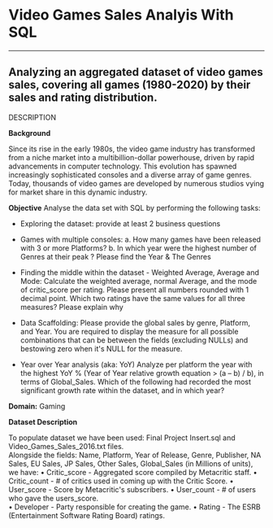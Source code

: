 # Video Games Sales Analyis With SQL
---------------------------------------------------------------------------------------------------------------------------
Analyzing an aggregated dataset of video games sales, covering all games (1980-2020) by their sales and rating distribution. 
---------------------------------------------------------------------------------------------------------------------------

DESCRIPTION

**Background** 

Since its rise in the early 1980s, the video game industry has transformed from a niche market into a multibillion-dollar powerhouse, driven by rapid advancements in computer technology. 
This evolution has spawned increasingly sophisticated consoles and a diverse array of game genres. Today, thousands of video games are developed by numerous studios vying for market share in this dynamic industry.

**Objective**
Analyse the data set with SQL by performing the following tasks:
- Exploring the dataset:
provide at least 2 business questions
   
- Games with multiple consoles:
a. How many games have been released with 3 or more Platforms? 
b. In which year were the highest number of Genres at their peak ? Please find  the Year & The Genres  

- Finding the middle within the dataset - Weighted Average, Average and Mode:
Calculate the weighted average, normal Average, and the mode of critic_score per rating. Please present all numbers rounded with 1 decimal point. 
Which two ratings have the same values for all three measures? Please explain why

- Data Scaffolding:
Please provide the global sales by genre, Platform, and Year. 
You are required to display the measure for all possible combinations that can be between the fields (excluding NULLs) and bestowing zero when it's NULL for the measure. 
   
- Year over Year analysis (aka: YoY)
Analyze per platform the year with the highest YoY % (Year of Year relative growth  equation > (a – b) / b), in terms of Global_Sales. 
Which of the following had recorded the most significant growth rate within the dataset, and in which year?  

**Domain:**  Gaming

**Dataset Description**

To populate dataset we have been used:
Final Project Insert.sql and Video_Games_Sales_2016.txt files.<br>
Alongside the fields: Name, Platform, Year of Release, Genre, Publisher, NA Sales, EU Sales, JP  Sales, Other Sales, Global_Sales (in Millions of units), we have: 
• Critic_score - Aggregated score compiled by Metacritic staff. 
• Critic_count - # of critics used in coming up with the Critic Score. 
• User_score - Score by Metacritic's subscribers. 
• User_count - # of users who gave the users_score.  
• Developer - Party responsible for creating the game. 
• Rating - The ESRB (Entertainment Software Rating Board) ratings. 
